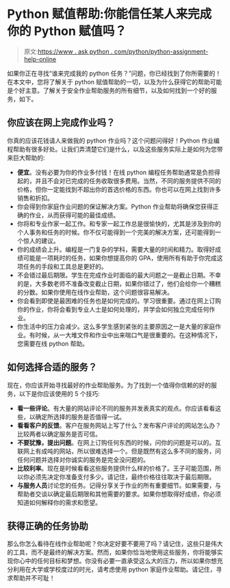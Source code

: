 # Python 赋值帮助:你能信任某人来完成你的 Python 赋值吗？

> 原文:[https://www . ask python . com/python/python-assignment-help-online](https://www.askpython.com/python/python-assignment-help-online)

如果你正在寻找“谁来完成我的 python 任务？”问题，你已经找到了你所需要的！在本文中，您将了解关于 python 赋值帮助的一切，以及为什么获得它的帮助可能是个好主意。了解关于安全作业帮助服务的所有细节，以及如何找到一个好的服务，如下。

## 你应该在网上完成作业吗？

你真的应该花钱请人来做我的 python 作业吗？这个问题问得好！Python 作业编程帮助有很多好处。让我们弄清楚它们是什么，以及这些服务实际上是如何为您带来巨大帮助的:

*   **便宜**。没有必要为你的作业多付钱！在线 python 编程任务帮助通常是负担得起的，并且不会对已完成的任务收取很多费用。当然，不同的服务提供不同的价格，但你一定能找到不超出你的首选价格的东西。你也可以在网上找到许多销售和折扣。
*   你会得到你家庭作业问题的保证解决方案。Python 作业帮助将确保您获得正确的作业，从而获得可能的最佳成绩。
*   你将和专业作家一起工作。和专家一起工作总是很愉快的，尤其是涉及到你的个人事务和任务的时候。你不仅可能得到一个完美的解决方案，还可能得到一个惊人的建议。
*   你的成绩会上升。编程是一门复杂的学科，需要大量的时间和精力。取得好成绩可能是一项耗时的任务，如果你想提高你的 GPA，使用所有有助于你完成这项任务的手段和工具总是更好的。
*   不会错过最后期限。学生在完成作业时面临的最大问题之一是截止日期。不幸的是，大多数老师不准备改变截止日期，如果你错过了，他们会给你一个糟糕的分数。如果你使用在线作业帮助，这个问题很容易解决。
*   你会看到即使是最困难的任务也是如何完成的。学习很重要。通过在网上订购你的作业，你将会看到专业人士是如何处理的，并学会如何独立完成任何作业。
*   你生活中的压力会减少。这么多学生感到紧张的主要原因之一是大量的家庭作业。有时候，从一大堆文件和作业中出来喘口气是很重要的。在这种情况下，您需要在线 python 帮助。

## 如何选择合适的服务？

现在，你应该开始寻找最好的作业帮助服务。为了找到一个值得你信赖的好的服务，以下是你应该使用的 5 个技巧:

*   **看一些评论**。有大量的网站评论不同的服务并发表真实的观点。你应该看看这些，以确定所选择的服务是否值得一试。
*   **看看客户的反馈**。客户在服务网站上写了什么？发布客户评论的网站怎么办？比较两者以确定服务是否可信。
*   **不要犹豫，提出问题**。在网上订购任何东西的时候，问你的问题是可以的。互联网上有成吨的网站，所以很难选择一个。但是既然有这么多不同的服务，问任何问题并选择对你诚实的服务是完全没问题的。
*   **比较利率**。现在是时候看看这些服务提供什么样的价格了。王子可能范围，所以你必须先决定你准备支付多少。请记住，最终价格往往取决于最后期限。
*   **与服务人员**讨论您的任务。记得分享关于作业的所有重要细节。如果需要，与帮助者交谈以确定最后期限和其他需要的要求。如果你想取得好成绩，你必须知道如何解释你的需求和愿望。

## 获得正确的任务协助

那么你怎么看待在线作业帮助呢？你决定好要不要用了吗？请记住，这些只是伟大的工具，而不是最终的解决方案。然而，如果你恰当地使用这些服务，你将能够实现你心中的任何目标和梦想。你没有必要一直承受这么大的压力，所以如果你想充分利用在大学或学校度过的时光，请考虑使用 python 家庭作业帮助。请记住，寻求帮助并不可耻！